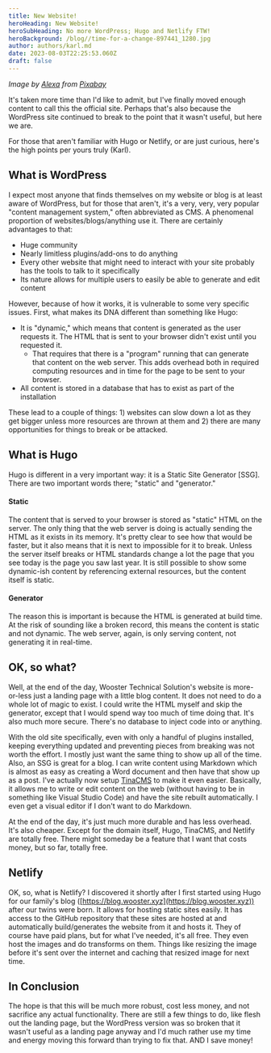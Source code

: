 ```yaml
---
title: New Website!
heroHeading: New Website!
heroSubHeading: No more WordPress; Hugo and Netlify FTW!
heroBackground: /blog//time-for-a-change-897441_1280.jpg
author: authors/karl.md
date: 2023-08-03T22:25:53.060Z
draft: false
---
```


*Image by [Alexa](https://pixabay.com/users/alexas_fotos-686414/?utm_source=link-attribution\&utm_medium=referral\&utm_campaign=image\&utm_content=897441) from [Pixabay](https://pixabay.com//?utm_source=link-attribution\&utm_medium=referral\&utm_campaign=image\&utm_content=897441)*

It's taken more time than I'd like to admit, but I've finally moved enough content to call this the official site. Perhaps that's also because the WordPress site continued to break to the point that it wasn't useful, but here we are.

For those that aren't familiar with Hugo or Netlify, or are just curious, here's the high points per yours truly (Karl).

## What is WordPress

I expect most anyone that finds themselves on my website or blog is at least aware of WordPress, but for those that aren't, it's a very, very, very popular "content management system," often abbreviated as CMS. A phenomenal proportion of websites/blogs/anything use it. There are certainly advantages to that:

- Huge community
- Nearly limitless plugins/add-ons to do anything
- Every other website that might need to interact with your site probably has the tools to talk to it specifically
- Its nature allows for multiple users to easily be able to generate and edit content

However, because of how it works, it is vulnerable to some very specific issues. First, what makes its DNA different than something like Hugo:

* It is "dynamic," which means that content is generated as the user requests it. The HTML that is sent to your browser didn't exist until you requested it.
  * That requires that there is a "program" running that can generate that content on the web server. This adds overhead both in required computing resources and in time for the page to be sent to your browser.
* All content is stored in a database that has to exist as part of the installation

These lead to a couple of things: 1) websites can slow down a lot as they get bigger unless more resources are thrown at them and 2) there are many opportunities for things to break or be attacked.

## What is Hugo

Hugo is different in a very important way: it is a Static Site Generator \[SSG]. There are two important words there; "static" and "generator."

#### Static

The content that is served to your browser is stored as "static" HTML on the server. The only thing that the web server is doing is actually sending the HTML as it exists in its memory. It's pretty clear to see how that would be faster, but it also means that it is next to impossible for it to break. Unless the server itself breaks or HTML standards change a lot the page that you see today is the page you saw last year. It is still possible to show some dynamic-ish content by referencing external resources, but the content itself is static.

#### Generator

The reason this is important is because the HTML is generated at build time. At the risk of sounding like a broken record, this means the content is static and not dynamic. The web server, again, is only serving content, not generating it in real-time.

## OK, so what?

Well, at the end of the day, Wooster Technical Solution's website is more-or-less just a landing page with a little blog content. It does not need to do a whole lot of magic to exist. I could write the HTML myself and skip the generator, except that I would spend way too much of time doing that. It's also much more secure. There's no database to inject code into or anything.

With the old site specifically, even with only a handful of plugins installed, keeping everything updated and preventing pieces from breaking was not worth the effort. I mostly just want the same thing to show up all of the time. Also, an SSG is great for a blog. I can write content using Markdown which is almost as easy as creating a Word document and then have that show up as a post. I've actually now setup [TinaCMS](https://tina.io/) to make it even easier. Basically, it allows me to write or edit content on the web (without having to be in something like Visual Studio Code) and have the site rebuilt automatically. I even get a visual editor if I don't want to do Markdown.

At the end of the day, it's just much more durable and has less overhead. It's also cheaper. Except for the domain itself, Hugo, TinaCMS, and Netlify are totally free. There might someday be a feature that I want that costs money, but so far, totally free.

## Netlify

OK, so, what is Netlify? I discovered it shortly after I first started using Hugo for our family's blog ([https://blog.wooster.xyz](https://blog.wooster.xyz)) after our twins were born. It allows for hosting static sites easily. It has access to the GitHub repository that these sites are hosted at and automatically build/generates the website from it and hosts it. They of course have paid plans, but for what I've needed, it's all free. They even host the images and do transforms on them. Things like resizing the image before it's sent over the internet and caching that resized image for next time.

## In Conclusion

The hope is that this will be much more robust, cost less money, and not sacrifice any actual functionality. There are still a few things to do, like flesh out the landing page, but the WordPress version was so broken that it wasn't useful as a landing page anyway and I'd much rather use my time and energy moving this forward than trying to fix that. AND I save money!
